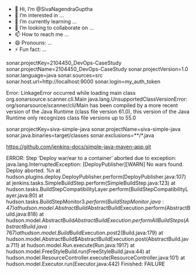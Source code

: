 - 👋 Hi, I’m @SivaNagendraGuptha
- 👀 I’m interested in ...
- 🌱 I’m currently learning ...
- 💞️ I’m looking to collaborate on ...
- 📫 How to reach me ...
- 😄 Pronouns: ...
- ⚡ Fun fact: ...

<!---
SivaNagendraGuptha/SivaNagendraGuptha is a ✨ special ✨ repository because its `README.md` (this file) appears on your GitHub profile.
You can click the Preview link to take a look at your changes.
--->
sonar.projectKey=2104450_DevOps-CaseStudy
sonar.projectName=2104450_DevOps-CaseStudy
sonar.projectVersion=1.0
sonar.language=java
sonar.sources=src
sonar.host.url=http://localhost:9000
sonar.login=my_auth_token

Error: LinkageError occurred while loading main class org.sonarsource.scanner.cli.Main
	java.lang.UnsupportedClassVersionError: org/sonarsource/scanner/cli/Main has been compiled by a more recent version of the Java Runtime (class file version 61.0), this version of the Java Runtime only recognizes class file versions up to 55.0


sonar.projectKey=siva-simple-java
sonar.projectName=siva-simple-java
sonar.java.binaries=target/classes
sonar.exclusions=**/*.java


https://github.com/jenkins-docs/simple-java-maven-app.git




ERROR: Step ‘Deploy war/ear to a container’ aborted due to exception: 
java.lang.InterruptedException: [DeployPublisher][WARN] No wars found. Deploy aborted. %n
	at hudson.plugins.deploy.DeployPublisher.perform(DeployPublisher.java:107)
	at jenkins.tasks.SimpleBuildStep.perform(SimpleBuildStep.java:123)
	at hudson.tasks.BuildStepCompatibilityLayer.perform(BuildStepCompatibilityLayer.java:80)
	at hudson.tasks.BuildStepMonitor$3.perform(BuildStepMonitor.java:47)
	at hudson.model.AbstractBuild$AbstractBuildExecution.perform(AbstractBuild.java:818)
	at hudson.model.AbstractBuild$AbstractBuildExecution.performAllBuildSteps(AbstractBuild.java:767)
	at hudson.model.Build$BuildExecution.post2(Build.java:179)
	at hudson.model.AbstractBuild$AbstractBuildExecution.post(AbstractBuild.java:711)
	at hudson.model.Run.execute(Run.java:1917)
	at hudson.model.FreeStyleBuild.run(FreeStyleBuild.java:44)
	at hudson.model.ResourceController.execute(ResourceController.java:101)
	at hudson.model.Executor.run(Executor.java:442)
Finished: FAILURE
